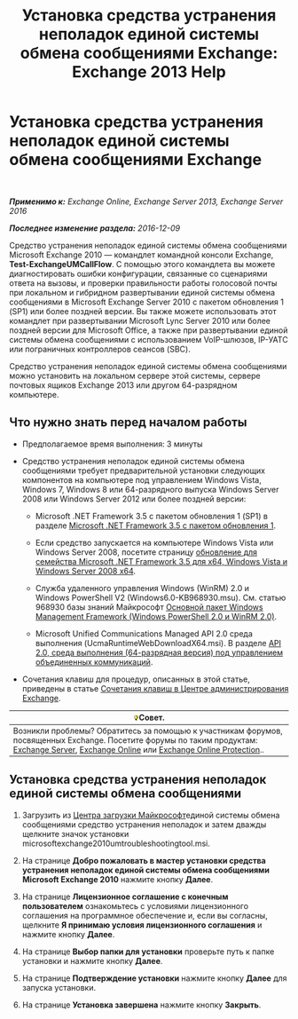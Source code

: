 ﻿---
title: 'Установка средства устранения неполадок единой системы обмена сообщениями Exchange: Exchange 2013 Help'
TOCTitle: Установка средства устранения неполадок единой системы обмена сообщениями Exchange
ms:assetid: 84223af0-a717-49ee-add6-86313bb30d17
ms:mtpsurl: https://technet.microsoft.com/ru-ru/library/Ff844714(v=EXCHG.150)
ms:contentKeyID: 56271233
ms.date: 05/22/2018
mtps_version: v=EXCHG.150
ms.translationtype: MT
---

# Установка средства устранения неполадок единой системы обмена сообщениями Exchange

 

_**Применимо к:** Exchange Online, Exchange Server 2013, Exchange Server 2016_

_**Последнее изменение раздела:** 2016-12-09_

Средство устранения неполадок единой системы обмена сообщениями Microsoft Exchange 2010 — командлет командной консоли Exchange, **Test-ExchangeUMCallFlow**. С помощью этого командлета вы можете диагностировать ошибки конфигурации, связанные со сценариями ответа на вызовы, и проверки правильности работы голосовой почты при локальном и гибридном развертывании единой системы обмена сообщениями в Microsoft Exchange Server 2010 с пакетом обновления 1 (SP1) или более поздней версии. Вы также можете использовать этот командлет при развертывании Microsoft Lync Server 2010 или более поздней версии для Microsoft Office, а также при развертывании единой системы обмена сообщениями с использованием VoIP-шлюзов, IP-УАТС или пограничных контроллеров сеансов (SBC).

Средство устранения неполадок единой системы обмена сообщениями можно установить на локальном сервере этой системы, сервере почтовых ящиков Exchange 2013 или другом 64-разрядном компьютере.

## Что нужно знать перед началом работы

  - Предполагаемое время выполнения: 3 минуты

  - Средство устранения неполадок единой системы обмена сообщениями требует предварительной установки следующих компонентов на компьютере под управлением Windows Vista, Windows 7, Windows 8 или 64-разрядного выпуска Windows Server 2008 или Windows Server 2012 или более поздней версии:
    
      - Microsoft .NET Framework 3.5 с пакетом обновления 1 (SP1) в разделе [Microsoft .NET Framework 3.5 с пакетом обновления 1](https://go.microsoft.com/fwlink/p/?linkid=152380).
    
      - Если средство запускается на компьютере Windows Vista или Windows Server 2008, посетите страницу [обновление для семейства Microsoft .NET Framework 3.5 для x64, Windows Vista и Windows Server 2008 x64](https://go.microsoft.com/fwlink/p/?linkid=178998).
    
      - Служба удаленного управления Windows (WinRM) 2.0 и Windows PowerShell V2 (Windows6.0-KB968930.msu). См. статью 968930 базы знаний Майкрософт [Основной пакет Windows Management Framework (Windows PowerShell 2.0 и WinRM 2.0)](http://go.microsoft.com/fwlink/?linkid=3052&kbid=968930).
    
      - Microsoft Unified Communications Managed API 2.0 среда выполнения (UcmaRuntimeWebDownloadX64.msi). В разделе [API 2.0, среда выполнения (64-разрядная версия) под управлением объединенных коммуникаций](https://go.microsoft.com/fwlink/p/?linkid=198175).

  - Сочетания клавиш для процедур, описанных в этой статье, приведены в статье [Сочетания клавиш в Центре администрирования Exchange](keyboard-shortcuts-in-the-exchange-admin-center-exchange-online-protection-help.md).

<table>
<thead>
<tr class="header">
<th><img src="images/Bb124558.tip(EXCHG.150).gif" title="Совет" alt="Совет" />Совет.</th>
</tr>
</thead>
<tbody>
<tr class="odd">
<td>Возникли проблемы? Обратитесь за помощью к участникам форумов, посвященных Exchange. Посетите форумы по таким продуктам: <a href="https://go.microsoft.com/fwlink/p/?linkid=60612">Exchange Server</a>, <a href="https://go.microsoft.com/fwlink/p/?linkid=267542">Exchange Online</a> или <a href="https://go.microsoft.com/fwlink/p/?linkid=285351">Exchange Online Protection</a>..</td>
</tr>
</tbody>
</table>


## Установка средства устранения неполадок единой системы обмена сообщениями

1.  Загрузить из [Центра загрузки Майкрософт](https://go.microsoft.com/fwlink/p/?linkid=182625)единой системы обмена сообщениями средство устранения неполадок и затем дважды щелкните значок установки microsoftexchange2010umtroubleshootingtool.msi.

2.  На странице **Добро пожаловать в мастер установки средства устранения неполадок единой системы обмена сообщениями Microsoft Exchange 2010** нажмите кнопку **Далее**.

3.  На странице **Лицензионное соглашение с конечным пользователем** ознакомьтесь с условиями лицензионного соглашения на программное обеспечение и, если вы согласны, щелкните **Я принимаю условия лицензионного соглашения** и нажмите кнопку **Далее**.

4.  На странице **Выбор папки для установки** проверьте путь к папке установки и нажмите кнопку **Далее**.

5.  На странице **Подтверждение установки** нажмите кнопку **Далее** для запуска установки.

6.  На странице **Установка завершена** нажмите кнопку **Закрыть**.

